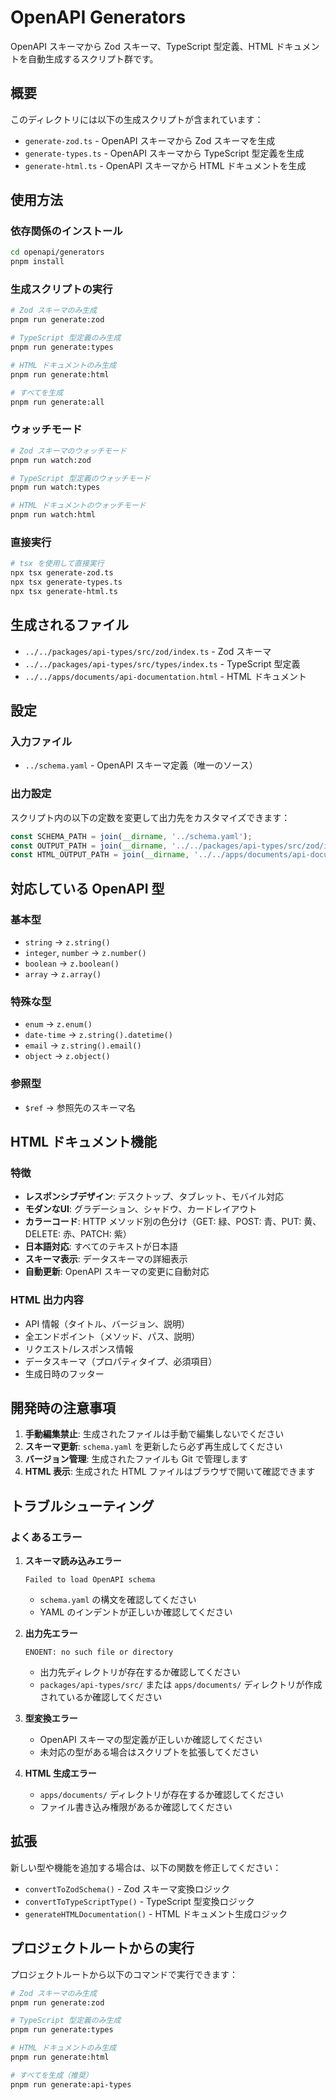 # OpenAPI Generators

OpenAPI スキーマから Zod スキーマ、TypeScript 型定義、HTML ドキュメントを自動生成するスクリプト群です。

## 概要

このディレクトリには以下の生成スクリプトが含まれています：

- `generate-zod.ts` - OpenAPI スキーマから Zod スキーマを生成
- `generate-types.ts` - OpenAPI スキーマから TypeScript 型定義を生成
- `generate-html.ts` - OpenAPI スキーマから HTML ドキュメントを生成

## 使用方法

### 依存関係のインストール

```bash
cd openapi/generators
pnpm install
```

### 生成スクリプトの実行

```bash
# Zod スキーマのみ生成
pnpm run generate:zod

# TypeScript 型定義のみ生成
pnpm run generate:types

# HTML ドキュメントのみ生成
pnpm run generate:html

# すべてを生成
pnpm run generate:all
```

### ウォッチモード

```bash
# Zod スキーマのウォッチモード
pnpm run watch:zod

# TypeScript 型定義のウォッチモード
pnpm run watch:types

# HTML ドキュメントのウォッチモード
pnpm run watch:html
```

### 直接実行

```bash
# tsx を使用して直接実行
npx tsx generate-zod.ts
npx tsx generate-types.ts
npx tsx generate-html.ts
```

## 生成されるファイル

- `../../packages/api-types/src/zod/index.ts` - Zod スキーマ
- `../../packages/api-types/src/types/index.ts` - TypeScript 型定義
- `../../apps/documents/api-documentation.html` - HTML ドキュメント

## 設定

### 入力ファイル
- `../schema.yaml` - OpenAPI スキーマ定義（唯一のソース）

### 出力設定
スクリプト内の以下の定数を変更して出力先をカスタマイズできます：

```typescript
const SCHEMA_PATH = join(__dirname, '../schema.yaml');
const OUTPUT_PATH = join(__dirname, '../../packages/api-types/src/zod/index.ts');
const HTML_OUTPUT_PATH = join(__dirname, '../../apps/documents/api-documentation.html');
```

## 対応している OpenAPI 型

### 基本型
- `string` → `z.string()`
- `integer`, `number` → `z.number()`
- `boolean` → `z.boolean()`
- `array` → `z.array()`

### 特殊な型
- `enum` → `z.enum()`
- `date-time` → `z.string().datetime()`
- `email` → `z.string().email()`
- `object` → `z.object()`

### 参照型
- `$ref` → 参照先のスキーマ名

## HTML ドキュメント機能

### 特徴
- **レスポンシブデザイン**: デスクトップ、タブレット、モバイル対応
- **モダンなUI**: グラデーション、シャドウ、カードレイアウト
- **カラーコード**: HTTP メソッド別の色分け（GET: 緑、POST: 青、PUT: 黄、DELETE: 赤、PATCH: 紫）
- **日本語対応**: すべてのテキストが日本語
- **スキーマ表示**: データスキーマの詳細表示
- **自動更新**: OpenAPI スキーマの変更に自動対応

### HTML 出力内容
- API 情報（タイトル、バージョン、説明）
- 全エンドポイント（メソッド、パス、説明）
- リクエスト/レスポンス情報
- データスキーマ（プロパティタイプ、必須項目）
- 生成日時のフッター

## 開発時の注意事項

1. **手動編集禁止**: 生成されたファイルは手動で編集しないでください
2. **スキーマ更新**: `schema.yaml` を更新したら必ず再生成してください
3. **バージョン管理**: 生成されたファイルも Git で管理します
4. **HTML 表示**: 生成された HTML ファイルはブラウザで開いて確認できます

## トラブルシューティング

### よくあるエラー

1. **スキーマ読み込みエラー**
   ```
   Failed to load OpenAPI schema
   ```
   - `schema.yaml` の構文を確認してください
   - YAML のインデントが正しいか確認してください

2. **出力先エラー**
   ```
   ENOENT: no such file or directory
   ```
   - 出力先ディレクトリが存在するか確認してください
   - `packages/api-types/src/` または `apps/documents/` ディレクトリが作成されているか確認してください

3. **型変換エラー**
   - OpenAPI スキーマの型定義が正しいか確認してください
   - 未対応の型がある場合はスクリプトを拡張してください

4. **HTML 生成エラー**
   - `apps/documents/` ディレクトリが存在するか確認してください
   - ファイル書き込み権限があるか確認してください

## 拡張

新しい型や機能を追加する場合は、以下の関数を修正してください：

- `convertToZodSchema()` - Zod スキーマ変換ロジック
- `convertToTypeScriptType()` - TypeScript 型変換ロジック
- `generateHTMLDocumentation()` - HTML ドキュメント生成ロジック

## プロジェクトルートからの実行

プロジェクトルートから以下のコマンドで実行できます：

```bash
# Zod スキーマのみ生成
pnpm run generate:zod

# TypeScript 型定義のみ生成
pnpm run generate:types

# HTML ドキュメントのみ生成
pnpm run generate:html

# すべてを生成（推奨）
pnpm run generate:api-types
```
